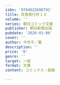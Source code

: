 ```yaml
---
isbn: '9784022690791'
title: 百鬼夜行抄１８
volume: ''
series: 朝日コミック文庫
publisher: 朝日新聞出版
pubdate: '2020-03-06'
cover: ''
author: 今市子／著
description: ''
price: '0'
genre: ''
target: 一般
format: 文庫
content: コミックス・劇画

---
```

